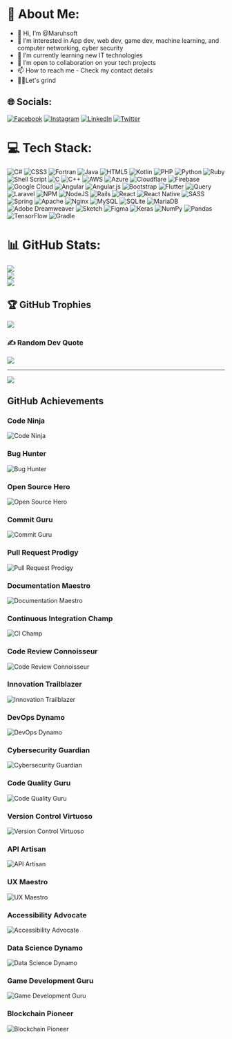 # 💫 About Me:

- 👋 Hi, I’m @Maruhsoft
- 👀 I’m interested in App dev, web dev, game dev, machine learning, and computer networking, cyber security
- 🌱 I’m currently learning new IT technologies
- 💞️ I’m open to collaboration on your tech projects
- 📫 How to reach me - Check my contact details
- 💪🏻Let's grind


## 🌐 Socials:
[![Facebook](https://img.shields.io/badge/Facebook-%231877F2.svg?logo=Facebook&logoColor=white)](https://facebook.com/Akporowho.maruh) [![Instagram](https://img.shields.io/badge/Instagram-%23E4405F.svg?logo=Instagram&logoColor=white)](https://instagram.com/maruhsoftsolutions) [![LinkedIn](https://img.shields.io/badge/LinkedIn-%230077B5.svg?logo=linkedin&logoColor=white)](https://linkedin.com/in/maruh-akporowho-647159124) [![Twitter](https://img.shields.io/badge/Twitter-%231DA1F2.svg?logo=Twitter&logoColor=white)](https://twitter.com/MaruhSoft) 

# 💻 Tech Stack:
![C#](https://img.shields.io/badge/c%23-%23239120.svg?style=for-the-badge&logo=c-sharp&logoColor=white) ![CSS3](https://img.shields.io/badge/css3-%231572B6.svg?style=for-the-badge&logo=css3&logoColor=white) ![Fortran](https://img.shields.io/badge/Fortran-%23734F96.svg?style=for-the-badge&logo=fortran&logoColor=white) ![Java](https://img.shields.io/badge/java-%23ED8B00.svg?style=for-the-badge&logo=java&logoColor=white) ![HTML5](https://img.shields.io/badge/html5-%23E34F26.svg?style=for-the-badge&logo=html5&logoColor=white) ![Kotlin](https://img.shields.io/badge/kotlin-%230095D5.svg?style=for-the-badge&logo=kotlin&logoColor=white) ![PHP](https://img.shields.io/badge/php-%23777BB4.svg?style=for-the-badge&logo=php&logoColor=white) ![Python](https://img.shields.io/badge/python-3670A0?style=for-the-badge&logo=python&logoColor=ffdd54) ![Ruby](https://img.shields.io/badge/ruby-%23CC342D.svg?style=for-the-badge&logo=ruby&logoColor=white) ![Shell Script](https://img.shields.io/badge/shell_script-%23121011.svg?style=for-the-badge&logo=gnu-bash&logoColor=white) ![C](https://img.shields.io/badge/c-%2300599C.svg?style=for-the-badge&logo=c&logoColor=white) ![C++](https://img.shields.io/badge/c++-%2300599C.svg?style=for-the-badge&logo=c%2B%2B&logoColor=white) ![AWS](https://img.shields.io/badge/AWS-%23FF9900.svg?style=for-the-badge&logo=amazon-aws&logoColor=white) ![Azure](https://img.shields.io/badge/azure-%230072C6.svg?style=for-the-badge&logo=azure-devops&logoColor=white) ![Cloudflare](https://img.shields.io/badge/Cloudflare-F38020?style=for-the-badge&logo=Cloudflare&logoColor=white) ![Firebase](https://img.shields.io/badge/firebase-%23039BE5.svg?style=for-the-badge&logo=firebase) ![Google Cloud](https://img.shields.io/badge/Google%20Cloud-%234285F4.svg?style=for-the-badge&logo=google-cloud&logoColor=white) ![Angular](https://img.shields.io/badge/angular-%23DD0031.svg?style=for-the-badge&logo=angular&logoColor=white) ![Angular.js](https://img.shields.io/badge/angular.js-%23E23237.svg?style=for-the-badge&logo=angularjs&logoColor=white) ![Bootstrap](https://img.shields.io/badge/bootstrap-%23563D7C.svg?style=for-the-badge&logo=bootstrap&logoColor=white) ![Flutter](https://img.shields.io/badge/Flutter-%2302569B.svg?style=for-the-badge&logo=Flutter&logoColor=white) ![jQuery](https://img.shields.io/badge/jquery-%230769AD.svg?style=for-the-badge&logo=jquery&logoColor=white) ![Laravel](https://img.shields.io/badge/laravel-%23FF2D20.svg?style=for-the-badge&logo=laravel&logoColor=white) ![NPM](https://img.shields.io/badge/NPM-%23000000.svg?style=for-the-badge&logo=npm&logoColor=white) ![NodeJS](https://img.shields.io/badge/node.js-6DA55F?style=for-the-badge&logo=node.js&logoColor=white) ![Rails](https://img.shields.io/badge/rails-%23CC0000.svg?style=for-the-badge&logo=ruby-on-rails&logoColor=white) ![React](https://img.shields.io/badge/react-%2320232a.svg?style=for-the-badge&logo=react&logoColor=%2361DAFB) ![React Native](https://img.shields.io/badge/react_native-%2320232a.svg?style=for-the-badge&logo=react&logoColor=%2361DAFB) ![SASS](https://img.shields.io/badge/SASS-hotpink.svg?style=for-the-badge&logo=SASS&logoColor=white) ![Spring](https://img.shields.io/badge/spring-%236DB33F.svg?style=for-the-badge&logo=spring&logoColor=white) ![Apache](https://img.shields.io/badge/apache-%23D42029.svg?style=for-the-badge&logo=apache&logoColor=white) ![Nginx](https://img.shields.io/badge/nginx-%23009639.svg?style=for-the-badge&logo=nginx&logoColor=white) ![MySQL](https://img.shields.io/badge/mysql-%2300f.svg?style=for-the-badge&logo=mysql&logoColor=white) ![SQLite](https://img.shields.io/badge/sqlite-%2307405e.svg?style=for-the-badge&logo=sqlite&logoColor=white) ![MariaDB](https://img.shields.io/badge/MariaDB-003545?style=for-the-badge&logo=mariadb&logoColor=white) ![Adobe Dreamweaver](https://img.shields.io/badge/Adobe%20Dreamweaver-FF61F6.svg?style=for-the-badge&logo=Adobe%20Dreamweaver&logoColor=white) ![Sketch](https://img.shields.io/badge/Sketch-FFB387?style=for-the-badge&logo=sketch&logoColor=black) 	![Figma](https://img.shields.io/badge/figma-%23F24E1E.svg?style=for-the-badge&logo=figma&logoColor=white) ![Keras](https://img.shields.io/badge/Keras-%23D00000.svg?style=for-the-badge&logo=Keras&logoColor=white) ![NumPy](https://img.shields.io/badge/numpy-%23013243.svg?style=for-the-badge&logo=numpy&logoColor=white) ![Pandas](https://img.shields.io/badge/pandas-%23150458.svg?style=for-the-badge&logo=pandas&logoColor=white) ![TensorFlow](https://img.shields.io/badge/TensorFlow-%23FF6F00.svg?style=for-the-badge&logo=TensorFlow&logoColor=white) ![Gradle](https://img.shields.io/badge/Gradle-02303A.svg?style=for-the-badge&logo=Gradle&logoColor=white)
# 📊 GitHub Stats:
![](https://github-readme-stats.vercel.app/api?username=MaruhSoft&theme=nightowl&hide_border=false&include_all_commits=true&count_private=true)<br/>
![](https://github-readme-streak-stats.herokuapp.com/?user=MaruhSoft&theme=nightowl&hide_border=false)<br/>
![](https://github-readme-stats.vercel.app/api/top-langs/?username=MaruhSoft&theme=nightowl&hide_border=false&include_all_commits=true&count_private=true&layout=compact)

## 🏆 GitHub Trophies
![](https://github-profile-trophy.vercel.app/?username=MaruhSoft&theme=radical&no-frame=false&no-bg=false&margin-w=4)

### ✍️ Random Dev Quote
![](https://quotes-github-readme.vercel.app/api?type=horizontal&theme=radical)

---
[![](https://visitcount.itsvg.in/api?id=MaruhSoft&icon=0&color=0)](https://visitcount.itsvg.in)

## GitHub Achievements

### Code Ninja
![Code Ninja](https://img.shields.io/badge/Award-Code%20Ninja-blue?style=flat-square)

### Bug Hunter
![Bug Hunter](https://img.shields.io/badge/Award-Bug%20Hunter-red?style=flat-square)

### Open Source Hero
![Open Source Hero](https://img.shields.io/badge/Award-Open%20Source%20Hero-green?style=flat-square)

### Commit Guru
![Commit Guru](https://img.shields.io/badge/Award-Commit%20Guru-orange?style=flat-square)

### Pull Request Prodigy
![Pull Request Prodigy](https://img.shields.io/badge/Award-PR%20Prodigy-yellow?style=flat-square)

### Documentation Maestro
![Documentation Maestro](https://img.shields.io/badge/Award-Documentation%20Maestro-blueviolet?style=flat-square)

### Continuous Integration Champ
![CI Champ](https://img.shields.io/badge/Award-CI%20Champ-critical?style=flat-square)

### Code Review Connoisseur
![Code Review Connoisseur](https://img.shields.io/badge/Award-Code%20Review%20Connoisseur-success?style=flat-square)

### Innovation Trailblazer
![Innovation Trailblazer](https://img.shields.io/badge/Award-Innovation%20Trailblazer-informational?style=flat-square)

### DevOps Dynamo
![DevOps Dynamo](https://img.shields.io/badge/Award-DevOps%20Dynamo-important?style=flat-square)

### Cybersecurity Guardian
![Cybersecurity Guardian](https://img.shields.io/badge/Award-Cybersecurity%20Guardian-lightgrey?style=flat-square)

### Code Quality Guru
![Code Quality Guru](https://img.shields.io/badge/Award-Code%20Quality%20Guru-yellowgreen?style=flat-square)

### Version Control Virtuoso
![Version Control Virtuoso](https://img.shields.io/badge/Award-Version%20Control%20Virtuoso-critical?style=flat-square)

### API Artisan
![API Artisan](https://img.shields.io/badge/Award-API%20Artisan-blueviolet?style=flat-square)

### UX Maestro
![UX Maestro](https://img.shields.io/badge/Award-UX%20Maestro-success?style=flat-square)

### Accessibility Advocate
![Accessibility Advocate](https://img.shields.io/badge/Award-Accessibility%20Advocate-informational?style=flat-square)

### Data Science Dynamo
![Data Science Dynamo](https://img.shields.io/badge/Award-Data%20Science%20Dynamo-important?style=flat-square)

### Game Development Guru
![Game Development Guru](https://img.shields.io/badge/Award-Game%20Development%20Guru-lightgrey?style=flat-square)

### Blockchain Pioneer
![Blockchain Pioneer](https://img.shields.io/badge/Award-Blockchain%20Pioneer-yellowgreen?style=flat-square)

